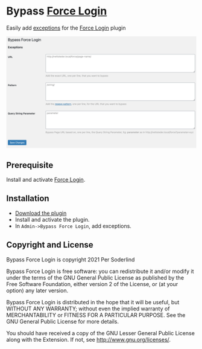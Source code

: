 # Bypass [Force Login](https://wordpress.org/plugins/wp-force-login/)

Easily add [exceptions](https://wordpress.org/plugins/wp-force-login/#2.%20how%20can%20i%20add%20exceptions%20for%20certain%20pages%20or%20posts%3F) for the [Force Login](https://wordpress.org/plugins/wp-force-login/) plugin

<img src="assets/settings.png">


## Prerequisite

Install and activate [Force Login](https://wordpress.org/plugins/wp-force-login/).

## Installation

- [Download the plugin](https://github.com/soderlind/bypass-wp-force-login/archive/refs/heads/main.zip)
- Install and activate the plugin.
- In `Admin->Bypass Force Login`, add exceptions.

## Copyright and License

Bypass Force Login is copyright 2021 Per Soderlind

Bypass Force Login is free software: you can redistribute it and/or modify it under the terms of the GNU General Public License as published by the Free Software Foundation, either version 2 of the License, or (at your option) any later version.

Bypass Force Login is distributed in the hope that it will be useful, but WITHOUT ANY WARRANTY; without even the implied warranty of MERCHANTABILITY or FITNESS FOR A PARTICULAR PURPOSE. See the GNU General Public License for more details.

You should have received a copy of the GNU Lesser General Public License along with the Extension. If not, see http://www.gnu.org/licenses/.
